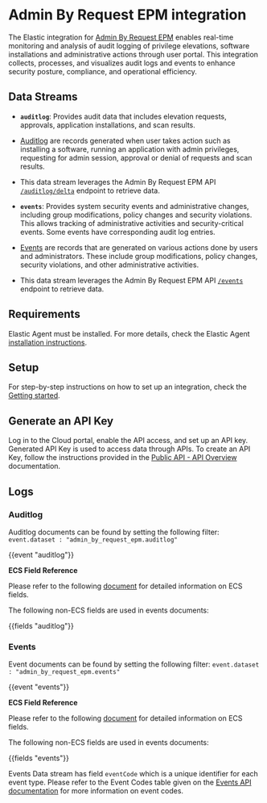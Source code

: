 # Admin By Request EPM integration

The Elastic integration for [Admin By Request EPM](https://www.adminbyrequest.com/en/endpoint-privilege-management) enables real-time monitoring and analysis of audit logging of privilege elevations, software installations and administrative actions through user portal. This integration collects, processes, and visualizes audit logs and events to enhance security posture, compliance, and operational efficiency.

## Data Streams

- **`auditlog`**: Provides audit data that includes elevation requests, approvals, application installations, and scan results.
- [Auditlog](https://www.adminbyrequest.com/en/docs/auditlog-api) are records generated when user takes action such as installing a software, running an application with admin privileges, requesting for admin session, approval or denial of requests and scan results.
- This data stream leverages the Admin By Request EPM API [`/auditlog/delta`](https://www.adminbyrequest.com/en/docs/auditlog-api#:~:text=throttle%20your%20account-,Delta%20Data,-To%20avoid%20having) endpoint to retrieve data.

- **`events`**: Provides system security events and administrative changes, including group modifications, policy changes and security violations. This allows tracking of administrative activities and security-critical events. Some events have corresponding audit log entries.
- [Events](https://www.adminbyrequest.com/en/docs/events-api) are records that are generated on various actions done by users and administrators. These include group modifications, policy changes, security violations, and other administrative activities.
- This data stream leverages the Admin By Request EPM API [`/events`](https://www.adminbyrequest.com/en/docs/events-api) endpoint to retrieve data.

## Requirements

Elastic Agent must be installed. For more details, check the Elastic Agent [installation instructions](docs-content://reference/fleet/install-elastic-agents.md).

## Setup

For step-by-step instructions on how to set up an integration, check the [Getting started](docs-content://solutions/observability/get-started/quickstart-monitor-hosts-with-elastic-agent.md).

## Generate an API Key

Log in to the Cloud portal, enable the API access, and set up an API key. Generated API Key is used to access data through APIs. To create an API Key, follow the instructions provided in the [Public API - API Overview](https://www.adminbyrequest.com/en/docs/api-overview) documentation.

## Logs

### Auditlog

Auditlog documents can be found by setting the following filter: 
`event.dataset : "admin_by_request_epm.auditlog"`

{{event "auditlog"}}

    
**ECS Field Reference**

Please refer to the following [document](https://www.elastic.co/guide/en/ecs/current/ecs-field-reference.html) for detailed information on ECS fields.

The following non-ECS fields are used in events documents:

{{fields "auditlog"}}


### Events

Event documents can be found by setting the following filter: 
`event.dataset : "admin_by_request_epm.events"`

{{event "events"}}
    
**ECS Field Reference**

Please refer to the following [document](https://www.elastic.co/guide/en/ecs/current/ecs-field-reference.html) for detailed information on ECS fields.

The following non-ECS fields are used in events documents:

{{fields "events"}}

Events Data stream has field `eventCode` which is a unique identifier for each event type. Please refer to the Event Codes table given on the [Events API documentation](https://www.adminbyrequest.com/en/docs/events-api) for more information on event codes.